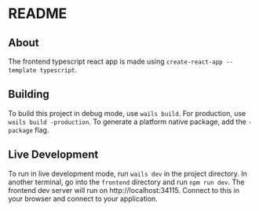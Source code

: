 # README

## About

The frontend typescript react app is made using `create-react-app --template typescript`.

## Building 

To build this project in debug mode, use `wails build`. For production, use `wails build -production`.
To generate a platform native package, add the `-package` flag.

## Live Development

To run in live development mode, run `wails dev` in the project directory. In another terminal, go into the `frontend` 
directory and run `npm run dev`. The frontend dev server will run on http://localhost:34115. Connect to this
in your browser and connect to your application.